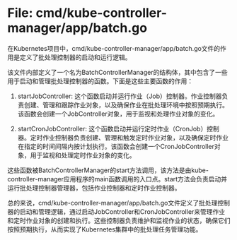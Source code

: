# File: cmd/kube-controller-manager/app/batch.go

在Kubernetes项目中，cmd/kube-controller-manager/app/batch.go文件的作用是定义了批处理控制器的启动和运行逻辑。

该文件内部定义了一个名为BatchControllerManager的结构体，其中包含了一些用于启动和管理批处理控制器的函数。下面是这些主要函数的作用：

1. startJobController: 这个函数启动并运行作业（Job）控制器。作业控制器负责创建、管理和跟踪作业对象，以及确保作业在批处理环境中按照预期执行。该函数会创建一个JobController对象，用于监视和处理作业对象的变化。

2. startCronJobController: 这个函数启动并运行定时作业（CronJob）控制器。定时作业控制器负责创建、管理和触发定时作业对象，以及确保定时作业在指定的时间间隔内按计划执行。该函数会创建一个CronJobController对象，用于监视和处理定时作业对象的变化。

这些函数被BatchControllerManager的start方法调用，该方法是由kube-controller-manager应用程序的main函数调用的入口点。start方法会负责启动并运行批处理控制器管理器，包括作业控制器和定时作业控制器。

总的来说，cmd/kube-controller-manager/app/batch.go文件定义了批处理控制器的启动和管理逻辑，通过启动JobController和CronJobController来管理作业和定时作业对象的创建和执行。这些控制器负责维护和监视作业的状态，确保它们按照预期执行，从而实现了Kubernetes集群中的批处理任务管理功能。

